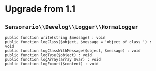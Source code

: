 # Upgrade from 1.1

## `Sensorario\\Develog\\Logger\\NormaLogger`

    public function write(string $message) : void
    public function logClass($object, $message = 'object of class ') : void
    public function logClassWithMessage($object, $message) : void
    public function logType($object) : void
    public function logArray(array $var) : void
    public function logExport($content) : void